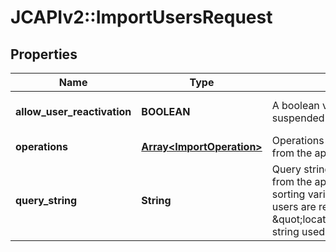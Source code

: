# JCAPIv2::ImportUsersRequest

## Properties
Name | Type | Description | Notes
------------ | ------------- | ------------- | -------------
**allow_user_reactivation** | **BOOLEAN** | A boolean value to allow the reactivation of suspended users | [optional] [default to true]
**operations** | [**Array&lt;ImportOperation&gt;**](ImportOperation.md) | Operations to be performed on the user list returned from the application | [optional] 
**query_string** | **String** | Query string to filter and sort the user list returned from the application.  The supported filtering and sorting varies by application.  If no value is sent, all users are returned. **Example:** \&quot;location&#x3D;Chicago&amp;department&#x3D;IT\&quot;Query string used to retrieve users from service | [optional] [default to &#x27;&#x27;]

